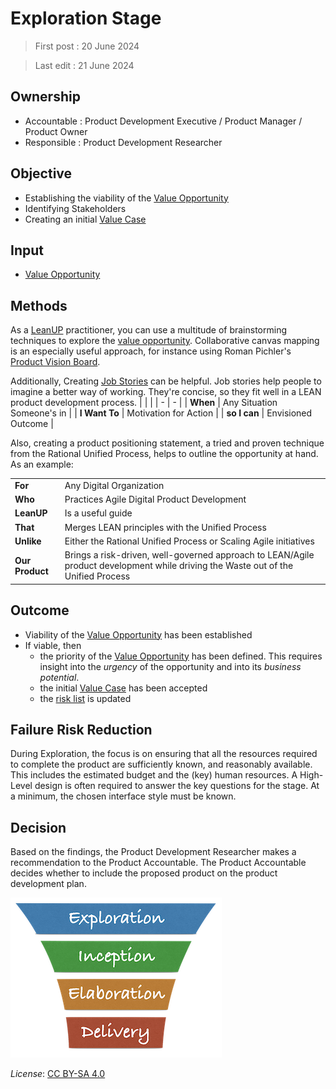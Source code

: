 # Exploration Stage

> First post : 20 June 2024

> Last edit : 21 June 2024

## Ownership
- Accountable : Product Development Executive / Product Manager / Product Owner
- Responsible : Product Development Researcher

## Objective
- Establishing the viability of the [Value Opportunity][oppo]
- Identifying Stakeholders
- Creating an initial [Value Case][valcase]

## Input
- [Value Opportunity][oppo]

## Methods
As a [LeanUP](/Overview/leanup.md) practitioner, you can use a multitude of brainstorming techniques to explore the [value opportunity][oppo]. Collaborative canvas mapping is an especially useful approach, for instance using Roman Pichler's [Product Vision Board](https://www.romanpichler.com/blog/the-product-vision-board/).

Additionally, Creating [Job Stories](https://www.intercom.com/blog/using-job-stories-design-features-ui-ux/) can be helpful. Job stories help people to imagine a better way of working. They're concise, so they fit well in a LEAN product development process.
| | |
| - | - |
| **When** | Any Situation Someone's in |
| **I Want To** | Motivation for Action |
| **so I can** | Envisioned Outcome |


Also, creating a product positioning statement, a tried and proven technique from the Rational Unified Process, helps to outline the opportunity at hand. As an example:

| | |
| - | - |
| **For** | Any Digital Organization |
| **Who** | Practices Agile Digital Product Development |
| **LeanUP** | Is a useful guide |
| **That** | Merges LEAN principles with the Unified Process |
| **Unlike** | Either the Rational Unified Process or Scaling Agile initiatives |
| **Our Product** | Brings a risk-driven, well-governed approach to LEAN/Agile product development while driving the Waste out of the Unified Process |

## Outcome
- Viability of the [Value Opportunity][oppo] has been established
- If viable, then 
  - the priority of the [Value Opportunity][oppo] has been defined. This requires insight into the *urgency* of the opportunity and into its *business potential*.
  - the initial [Value Case][valcase] has been accepted
  - the [risk list][risks] is updated

## Failure Risk Reduction 
During Exploration, the focus is on ensuring that all the resources required to complete the product are sufficiently known, and reasonably available. This includes the estimated budget and the (key) human resources. A High-Level design is often required to answer the key questions for the stage. At a minimum, the chosen interface style must be known.

## Decision
Based on the findings, the Product Development Researcher makes a recommendation to the Product Accountable. The Product Accountable decides whether to include the proposed product on the product development plan.

[<img src="/images/leanupLogo s.png" alt="drawing" class="center" width="338"/>](/Stages/overview.md)

[oppo]: /Artefacts/val-oppo.md
[valcase]: /Stages/val-case.md
[risks]: /Artefacts/risklist.md

*License*: [CC BY-SA 4.0](https://creativecommons.org/licenses/by-sa/4.0/deed.en)
